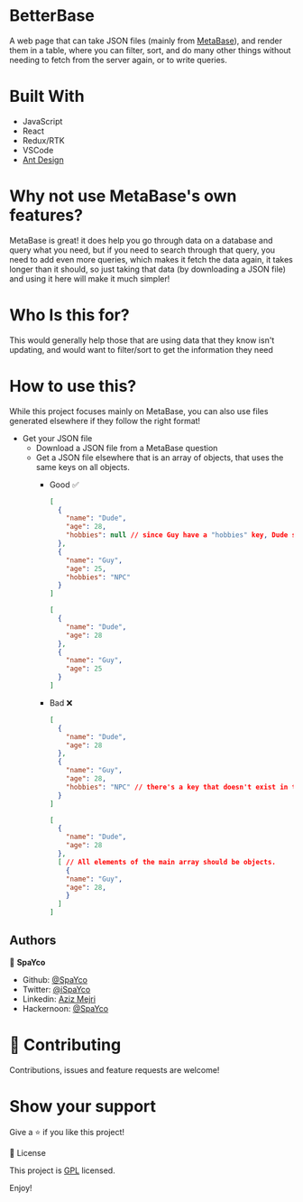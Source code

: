 # BetterBase
A web page that can take JSON files (mainly from [MetaBase](https://metabase.com)), and render them in a table, where you can filter, sort, and do many other things without needing to fetch from the server again, or to write queries.

# Built With
- JavaScript
- React
- Redux/RTK
- VSCode
- [Ant Design](https://ant.design/)


# Why not use MetaBase's own features?
MetaBase is great! it does help you go through data on a database and query what you need, but if you need to search through that query, you need to add even more queries, which makes it fetch the data again, it takes longer than it should, so just taking that data (by downloading a JSON file) and using it here will make it much simpler!

# Who Is this for?
This would generally help those that are using data that they know isn't updating, and would want to filter/sort to get the information they need

# How to use this?
While this project focuses mainly on MetaBase, you can also use files generated elsewhere if they follow the right format!

- Get your JSON file
  - Download a JSON file from a MetaBase question
  - Get a JSON file elsewhere that is an array of objects, that uses the same keys on all objects.
    - Good ✅
      ```json
      [ 
        {
          "name": "Dude",
          "age": 28,
          "hobbies": null // since Guy have a "hobbies" key, Dude should also have one, if here's no data to add, we use null 
        },
        {
          "name": "Guy",
          "age": 25, 
          "hobbies": "NPC" 
        }
      ]
      ```
      
      ```json
      [ 
        {
          "name": "Dude",
          "age": 28
        },
        {
          "name": "Guy",
          "age": 25
        }
      ]
      ```
    - Bad ❌
    
      ```json
      [ 
        {
          "name": "Dude",
          "age": 28
        },
        {
          "name": "Guy",
          "age": 28,
          "hobbies": "NPC" // there's a key that doesn't exist in the other object, it may work but you won't get all results.
        }
      ]
      ```
    
      ```json
      [ 
        {
          "name": "Dude",
          "age": 28
        },
        [ // All elements of the main array should be objects.
          {
          "name": "Guy",
          "age": 28,
          }
        ]
      ]
      ```

## Authors

👤 **SpaYco**

- Github: [@SpaYco](https://github.com/SpaYco)
- Twitter: [@iSpaYco](https://twitter.com/iSpaYco)
- Linkedin: [Aziz Mejri](https://www.linkedin.com/in/spayco/)
- Hackernoon: [@SpaYco](https://hackernoon.com/@SpaYco)

# 🤝 Contributing
Contributions, issues and feature requests are welcome!

# Show your support
Give a ⭐️ if you like this project!

📝 License

This project is [GPL](./LICENSE) licensed.

Enjoy!
